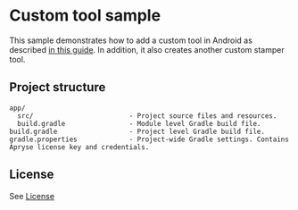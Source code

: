 # Custom tool sample

This sample demonstrates how to add a custom tool in Android as described [in this guide](https://docs.apryse.com/documentation/android/guides/advanced/custom-tool/). In addition, it also creates another custom stamper tool.

## Project structure
```
app/
  src/                        - Project source files and resources.
  build.gradle                - Module level Gradle build file.
build.gradle                  - Project level Gradle build file.
gradle.properties             - Project-wide Gradle settings. Contains Apryse license key and credentials.
```

## License
See [License](./../LICENSE)

